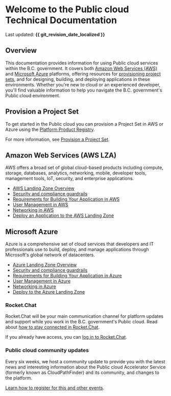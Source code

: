 # Welcome to the Public cloud Technical Documentation

Last updated: **{{ git_revision_date_localized }}**

## Overview

This documentation provides information for using Public cloud services within the B.C. government. It covers both [Amazon Web Services (AWS)](#amazon-web-services-aws-lza) and [Microsoft Azure](#microsoft-azure) platforms, offering resources for [provisioning project sets](#provision-a-project-set), and for designing, building, and deploying applications in these environments. Whether you're new to cloud or an experienced developer, you'll find valuable information to help you navigate the B.C. government's Public cloud environment.

## Provision a Project Set

To get started in the Public cloud you can provision a Project Set in AWS or Azure using the [Platform Product Registry](https://registry.developer.gov.bc.ca).

For more information, see [Provision a Project Set](welcome/provision-a-project-set.md).

## Amazon Web Services (AWS LZA)

AWS offers a broad set of global cloud-based products including compute, storage, databases, analytics, networking, mobile, developer tools, management tools, IoT, security, and enterprise applications.

- [AWS Landing Zone Overview](aws/LZA/get-started-with-lza/aws-landing-zone-accelerator-overview.md)
- [Security and compliance guardrails](aws/LZA/get-started-with-lza/guardrails.md)
- [Requirements for Building Your Application in AWS](aws/LZA/design-build-deploy/requirements.md)
- [User Management in AWS](aws/LZA/design-build-deploy/user-management.md)
- [Networking in AWS](aws/LZA/design-build-deploy/networking.md)
- [Deploy an Application to the AWS Landing Zone](aws/LZA/design-build-deploy/deploy-to-the-aws-landing-zone-accelerator.md)

## Microsoft Azure

Azure is a comprehensive set of cloud services that developers and IT professionals use to build, deploy, and manage applications through Microsoft's global network of datacenters.

- [Azure Landing Zone Overview](azure/get-started-with-azure/bc-govs-azure-landing-zone-overview.md)
- [Security and compliance guardrails](azure/get-started-with-azure/guardrails.md)
- [Requirements for Building Your Application in Azure](azure/design-build-deploy/requirements.md)
- [User Management in Azure](azure/design-build-deploy/user-management.md)
- [Networking in Azure](azure/design-build-deploy/networking.md)
- [Deploy to the Azure Landing Zone](azure/design-build-deploy/deploy-to-the-azure-landing-zone.md)

### Rocket.Chat

Rocket.Chat will be your main communication channel for platform updates and support while you work in the B.C. government's Public cloud. Read about [how to stay connected in Rocket.Chat](https://digital.gov.bc.ca/technology/cloud/public/get-support/#contact).

If you already have access, you can
[log in to Rocket.Chat](https://chat.developer.gov.bc.ca).

### Public cloud community updates

Every six weeks, we host a community update to provide you with the latest news and interesting information about the Public cloud Accelerator Service (formerly known as CloudPathFinder) and its community, and changes to the platform.

[Learn how to register for this and other events](https://digital.gov.bc.ca/technology/cloud/public/get-support/#contact).
